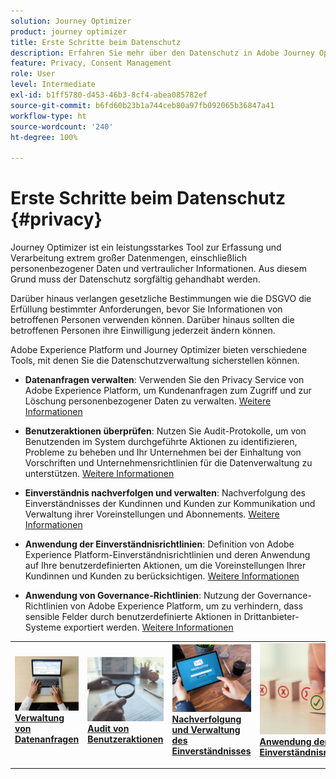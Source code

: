 ```yaml
---
solution: Journey Optimizer
product: journey optimizer
title: Erste Schritte beim Datenschutz
description: Erfahren Sie mehr über den Datenschutz in Adobe Journey Optimizer und Adobe Experience Platform.
feature: Privacy, Consent Management
role: User
level: Intermediate
exl-id: b1ff5780-d453-46b3-8cf4-abea085782ef
source-git-commit: b6fd60b23b1a744ceb80a97fb092065b36847a41
workflow-type: ht
source-wordcount: '240'
ht-degree: 100%

---
```


# Erste Schritte beim Datenschutz {#privacy}

Journey Optimizer ist ein leistungsstarkes Tool zur Erfassung und Verarbeitung extrem großer Datenmengen, einschließlich personenbezogener Daten und vertraulicher Informationen. Aus diesem Grund muss der Datenschutz sorgfältig gehandhabt werden.

Darüber hinaus verlangen gesetzliche Bestimmungen wie die DSGVO die Erfüllung bestimmter Anforderungen, bevor Sie Informationen von betroffenen Personen verwenden können. Darüber hinaus sollten die betroffenen Personen ihre Einwilligung jederzeit ändern können.

Adobe Experience Platform und Journey Optimizer bieten verschiedene Tools, mit denen Sie die Datenschutzverwaltung sicherstellen können.

* **Datenanfragen verwalten**: Verwenden Sie den Privacy Service von Adobe Experience Platform, um Kundenanfragen zum Zugriff und zur Löschung personenbezogener Daten zu verwalten. [Weitere Informationen](requests.md)

* **Benutzeraktionen überprüfen**: Nutzen Sie Audit-Protokolle, um von Benutzenden im System durchgeführte Aktionen zu identifizieren, Probleme zu beheben und Ihr Unternehmen bei der Einhaltung von Vorschriften und Unternehmensrichtlinien für die Datenverwaltung zu unterstützen. [Weitere Informationen](audit-logs.md)

* **Einverständnis nachverfolgen und verwalten**: Nachverfolgung des Einverständnisses der Kundinnen und Kunden zur Kommunikation und Verwaltung ihrer Voreinstellungen und Abonnements. [Weitere Informationen](opt-out.md)

* **Anwendung der Einverständnisrichtlinien**: Definition von Adobe Experience Platform-Einverständnisrichtlinien und deren Anwendung auf Ihre benutzerdefinierten Aktionen, um die Voreinstellungen Ihrer Kundinnen und Kunden zu berücksichtigen. [Weitere Informationen](../action/consent.md)

* **Anwendung von Governance-Richtlinien**: Nutzung der Governance-Richtlinien von Adobe Experience Platform, um zu verhindern, dass sensible Felder durch benutzerdefinierte Aktionen in Drittanbieter-Systeme exportiert werden. [Weitere Informationen](../action/action-privacy.md)

<table style="table-layout:fixed"><tr style="border: 0;">
<td>
<a href="requests.md">
<img alt="Lead" src="../assets/do-not-localize/privacy-request.jpeg">
</a>
<div><a href="requests.md"><strong>Verwaltung von Datenanfragen</strong>
</div>
<p>
</td>
<td>
<a href="audit-logs.md">
<img alt="Gelegentlich" src="../assets/do-not-localize/privacy-audit.jpeg">
</a>
<div>
<a href="audit-logs.md"><strong>Audit von Benutzeraktionen</strong></a>
</div>
<p></td>
<td>
<a href="opt-out.md">
<img alt="Validierung" src="../assets/do-not-localize/privacy-track-consent.jpeg">
</a>
<div>
<a href="opt-out.md"><strong>Nachverfolgung und Verwaltung des Einverständnisses</strong></a>
</div>
<p>
</td>
<td>
<a href="../action/consent.md">
<img alt="Validierung" src="../assets/do-not-localize/privacy-consent-policies.jpeg">
</a>
<div>
<a href="../action/consent.md"><strong>Anwendung der Einverständnisrichtlinien</strong></a>
</div>
<p>
</td>
<td>
<a href="../action/action-privacy.md">
<img alt="Validierung" src="../assets/do-not-localize/privacy-governance.jpeg">
</a>
<div>
<a href="../action/action-privacy.md"><strong>Anwendung der Governance-Richtlinien</strong></a>
</div>
<p>
</td>
</tr></table>
